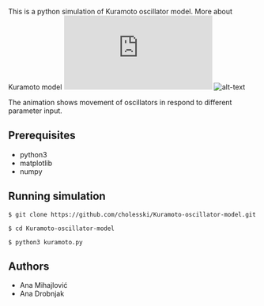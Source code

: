This is a python simulation of Kuramoto oscillator model. 
More about Kuramoto model ![here](https://guava.physics.uiuc.edu/~nigel/courses/569/Essays_Fall2011/Files/bonnell.pdf)
![alt-text](https://github.com/cholesski/Kuramoto-oscillator-model/blob/main/kuramoto.gif)

The animation shows movement of oscillators in respond to different parameter input.
## Prerequisites
* python3
* matplotlib
* numpy 

## Running simulation 
```
$ git clone https://github.com/cholesski/Kuramoto-oscillator-model.git
```
```
$ cd Kuramoto-oscillator-model
```
```
$ python3 kuramoto.py
```
## Authors 
* Ana Mihajlović
* Ana Drobnjak
